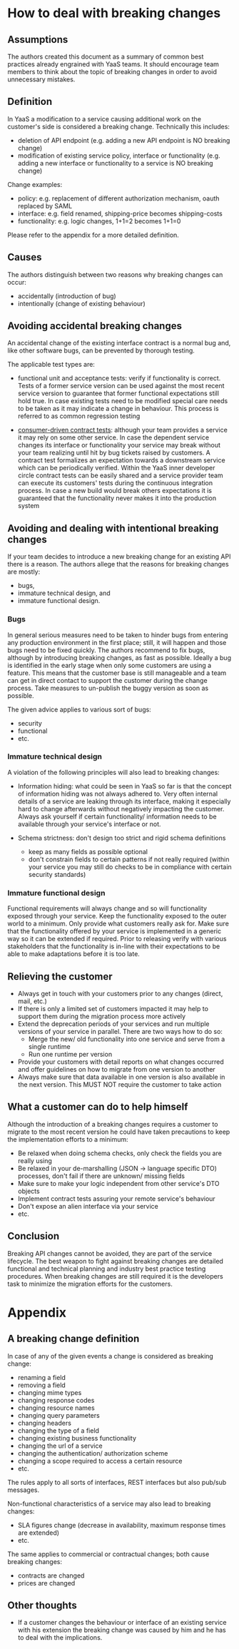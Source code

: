 # How to deal with breaking changes

## Assumptions
The authors created this document as a summary of common best practices already engrained with YaaS teams. It should encourage team members to think about the topic of breaking changes in order to avoid unnecessary mistakes.


## Definition
In YaaS a modification to a service causing additional work on the customer's side is considered a breaking change. Technically this includes:

* deletion of API endpoint (e.g. adding a new API endpoint is NO breaking change)
* modification of existing service policy, interface or functionality (e.g. adding a new interface or functionality to a service is NO breaking change)

Change examples:

* policy: e.g. replacement of different authorization mechanism, oauth replaced by SAML 
* interface: e.g. field renamed, shipping-price becomes shipping-costs
* functionality: e.g. logic changes, 1+1=2 becomes 1+1=0

Please refer to the appendix for a more detailed definition. 


## Causes
The authors distinguish between two reasons why breaking changes can occur:

* accidentally (introduction of bug)
* intentionally (change of existing behaviour)


## Avoiding accidental breaking changes
An accidental change of the existing interface contract is a normal bug and, like other software bugs, can be prevented by thorough testing.

The applicable test types are:

* functional unit and acceptance tests: verify if functionality is correct. Tests of a former service version can be used against the most recent service version to guarantee that former functional expectations still hold true. In case existing tests need to be modified special care needs to be taken as it may indicate a change in behaviour. This process is referred to as common regression testing 

* [consumer-driven contract tests](http://www.martinfowler.com/articles/consumerDrivenContracts.html): although your team provides a service it may rely on some other service. In case the dependent service changes its interface or functionality your service may break without your team realizing until hit by bug tickets raised by customers. A contract test formalizes an expectation towards a downstream service which can be periodically verified. Within the YaaS inner developer circle contract tests can be easily shared and a service provider team can execute its customers' tests during the continuous integration process. In case a new build would break others expectations it is guaranteed that the functionality never makes it into the production system


## Avoiding and dealing with intentional breaking changes
If your team decides to introduce a new breaking change for an existing API there is a reason. The authors allege that the reasons for breaking changes are mostly:

* bugs,
* immature technical design, and
* immature functional design.

### Bugs
In general serious measures need to be taken to hinder bugs from entering any production environment in the first place; still, it will happen and those bugs need to be fixed quickly. The authors recommend to fix bugs, although by introducing breaking changes, as fast as possible. Ideally a bug is identified in the early stage when only some customers are using a feature. This means that the customer base is still manageable and a team can get in direct contact to support the customer during the change process. Take measures to un-publish the buggy version as soon as possible.

The given advice applies to various sort of bugs:

* security
* functional
* etc.

### Immature technical design
A violation of the following principles will also lead to breaking changes: 

* Information hiding: what could be seen in YaaS so far is that the concept of information hiding was not always adhered to. Very often internal details of a service are leaking through its interface, making it especially hard to change afterwards without negatively impacting the customer. Always ask yourself if certain functionality/ information needs to be available through your service's interface or not.

* Schema strictness: don't design too strict and rigid schema definitions
  * keep as many fields as possible optional
  * don't constrain fields to certain patterns if not really required (within your service you may still do checks to be in compliance with certain security standards) 

### Immature functional design
Functional requirements will always change and so will functionality exposed through your service. Keep the functionality exposed to the outer world to a minimum. Only provide what customers really ask for. Make sure that the functionality offered by your service is implemented in a generic way so it can be extended if required. Prior to releasing verify with various stakeholders that the functionality is in-line with their expectations to be able to make adaptations before it is too late.


## Relieving the customer

* Always get in touch with your customers prior to any changes (direct, mail, etc.) 
* If there is only a limited set of customers impacted it may help to support them during the migration process more actively 
* Extend the deprecation periods of your services and run multiple versions of your service in parallel. There are two ways how to do so:
  * Merge the new/ old functionality into one service and serve from a single runtime
  * Run one runtime per version
* Provide your customers with detail reports on what changes occurred and offer guidelines on how to migrate from one version to another
* Always make sure that data available in one version is also available in the next version. This MUST NOT require the customer to take action


## What a customer can do to help himself
Although the introduction of a breaking changes requires a customer to migrate to the most recent version he could have taken precautions to keep the implementation efforts to a minimum:

* Be relaxed when doing schema checks, only check the fields you are really using 
* Be relaxed in your de-marshalling (JSON -> language specific DTO) processes, don't fail if there are unknown/ missing fields 
* Make sure to make your logic independent from other service's DTO objects  
* Implement contract tests assuring your remote service's behaviour
* Don't expose an alien interface via your service
* etc.


## Conclusion
Breaking API changes cannot be avoided, they are part of the service lifecycle. The best weapon to fight against breaking changes are detailed functional and technical planning and industry best practice testing procedures. When breaking changes are still required it is the developers task to minimize the migration efforts for the customers. 


# Appendix

## A breaking change definition
In case of any of the given events a change is considered as breaking change:

* renaming a field
* removing a field
* changing mime types
* changing response codes
* changing resource names
* changing query parameters
* changing headers
* changing the type of a field
* changing existing business functionality
* changing the url of a service
* changing the authentication/ authorization scheme
* changing a scope required to access a certain resource
* etc.

The rules apply to all sorts of interfaces, REST interfaces but also pub/sub messages.

Non-functional characteristics of a service may also lead to breaking changes:

* SLA figures change (decrease in availability, maximum response times are extended)
* etc.

The same applies to commercial or contractual changes; both cause breaking changes:

* contracts are changed
* prices are changed


## Other thoughts

* If a customer changes the behaviour or interface of an existing service with his extension the breaking change was caused by him and he has to deal with the implications.
